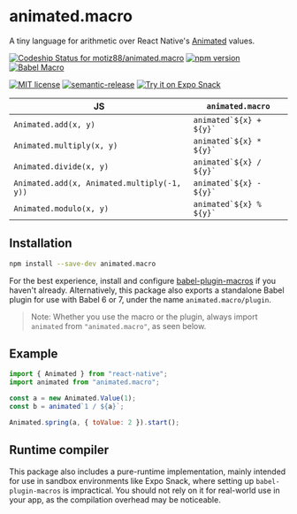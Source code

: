 # animated.macro

A tiny language for arithmetic over React Native's [Animated](https://facebook.github.io/react-native/docs/animations.html) values.

[![Codeship Status for motiz88/animated.macro][codeship-badge]][codeship]
[![npm version][npm-version-badge]][npm-version]
[![Babel Macro][babel-plugin-macros-badge]][babel-plugin-macros]

[![MIT license][license-badge]][license]
[![semantic-release][semantic-release-badge]][semantic-release]
[![Try it on Expo Snack][expo-snack-badge]][expo-snack]

[codeship-badge]: https://img.shields.io/codeship/462bfdb0-f022-0135-7380-3a28d0350dfa/master.svg
[codeship]: https://app.codeship.com/projects/271231
[npm-version-badge]: https://img.shields.io/npm/v/animated.macro.svg
[npm-version]: https://www.npmjs.com/animated.macro
[license-badge]: https://img.shields.io/github/license/motiz88/animated.macro.svg
[license]: https://github.com/motiz88/animated.macro/blob/master/LICENSE.md
[babel-plugin-macros-badge]: https://img.shields.io/badge/babel%20macro-%F0%9F%8E%A3-f5da55.svg
[babel-plugin-macros]: https://github.com/kentcdodds/babel-plugin-macros
[expo-snack-badge]: https://img.shields.io/badge/try%20it%20on-Expo%20Snack%20%F0%9F%93%B1-488CCD.svg
[expo-snack]: https://snack.expo.io/rJrBx828M
[semantic-release-badge]: https://img.shields.io/badge/%20%20%F0%9F%93%A6%F0%9F%9A%80-semantic--release-e10079.svg
[semantic-release]: https://github.com/semantic-release/semantic-release

| JS                                          | `animated.macro`            |
| ------------------------------------------- | --------------------------- |
| `Animated.add(x, y)`                        | `` animated`${x} + ${y}` `` |
| `Animated.multiply(x, y)`                   | `` animated`${x} * ${y}` `` |
| `Animated.divide(x, y)`                     | `` animated`${x} / ${y}` `` |
| `Animated.add(x, Animated.multiply(-1, y))` | `` animated`${x} - ${y}` `` |
| `Animated.modulo(x, y)`                     | `` animated`${x} % ${y}` `` |

## Installation

```sh
npm install --save-dev animated.macro
```

For the best experience, install and configure [babel-plugin-macros](https://github.com/kentcdodds/babel-plugin-macros) if you haven't already. Alternatively, this package also exports a standalone Babel plugin for use with Babel 6 or 7, under the name `animated.macro/plugin`.

> Note: Whether you use the macro or the plugin, always import `animated` from `"animated.macro"`, as seen below.

## Example

```js
import { Animated } from "react-native";
import animated from "animated.macro";

const a = new Animated.Value(1);
const b = animated`1 / ${a}`;

Animated.spring(a, { toValue: 2 }).start();
```

## Runtime compiler

This package also includes a pure-runtime implementation, mainly intended for use in sandbox environments like Expo Snack, where setting up `babel-plugin-macros` is impractical. You should not rely on it for real-world use in your app, as the compilation overhead may be noticeable.
